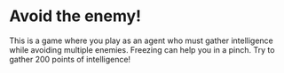 # Avoid the enemy!

This is a game where you play as an agent who must gather intelligence while avoiding multiple enemies. Freezing can help you in a pinch. Try to gather 200 points of intelligence!
